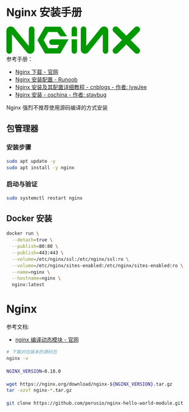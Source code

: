 
# Nginx 安装手册
![](./../assets/1706973752886-351af435-9e51-49bc-b5e6-10cdfe5ada32.png)<br />参考手册：

- [Nginx 下载 - 官网](http://nginx.org/en/download.html)
- [Nginx 安装配置 - Runoob](https://www.runoob.com/linux/nginx-install-setup.html)
- [Nginx 安装及其配置详细教程 - cnblogs - 作者: lywJee](https://www.cnblogs.com/lywJ/p/10710361.html)
- [Nginx 安装 - oschina - 作者: staybug](https://my.oschina.net/staybug/blog/4254456?hmsr=kaifa_aladdin)

Nginx 强烈不推荐使用源码编译的方式安装

## 包管理器

### 安装步骤
```bash
sudo apt update -y
sudo apt install -y nginx
```

### 启动与验证
```bash
sudo systemctl restart nginx
```

## Docker 安装
```bash
docker run \
  --detach=true \
  --publish=80:80 \
  --publish=443:443 \
  --volume=/etc/nginx/ssl:/etc/nginx/ssl:ro \
  --volume=/etc/nginx/sites-enabled:/etc/nginx/sites-enabled:ro \
  --name=nginx \
  --hostname=nginx \
  nginx:latest
```

# Nginx
参考文档:

- [nginx 编译动态模块 - 官网](https://www.nginx.com/blog/compiling-dynamic-modules-nginx-plus/)
```bash
# 下载对应版本的源码包
nginx -v

NGINX_VERSION=0.18.0

wget https://nginx.org/download/nginx-${NGINX_VERSION}.tar.gz
tar -xzvf nginx-*.tar.gz

git clone https://github.com/perusio/nginx-hello-world-module.git
```
